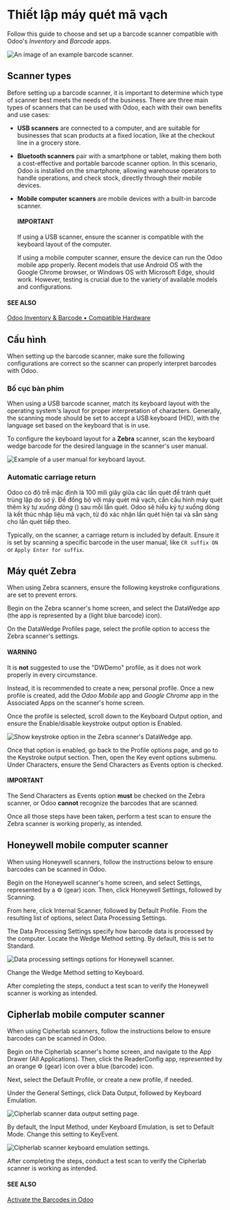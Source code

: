 # Thiết lập máy quét mã vạch

<a id="barcode-setup-hardware"></a>

Follow this guide to choose and set up a barcode scanner compatible with Odoo's *Inventory* and
*Barcode* apps.

![An image of an example barcode scanner.](hardware/barcode-scanner.png)

## Scanner types

Before setting up a barcode scanner, it is important to determine which type of scanner best meets
the needs of the business. There are three main types of scanners that can be used with Odoo, each
with their own benefits and use cases:

- **USB scanners** are connected to a computer, and are suitable for businesses that scan products
  at a fixed location, like at the checkout line in a grocery store.
- **Bluetooth scanners** pair with a smartphone or tablet, making them both a cost-effective and
  portable barcode scanner option. In this scenario, Odoo is installed on the smartphone, allowing
  warehouse operators to handle operations, and check stock, directly through their mobile devices.
- **Mobile computer scanners** are mobile devices with a built-in barcode scanner.

  #### IMPORTANT
  If using a USB scanner, ensure the scanner is compatible with the keyboard layout of the
  computer.

  If using a mobile computer scanner, ensure the device can run the Odoo mobile app properly.
  Recent models that use Android OS with the Google Chrome browser, or Windows OS with Microsoft
  Edge, should work. However, testing is crucial due to the variety of available models and
  configurations.

#### SEE ALSO
[Odoo Inventory & Barcode • Compatible Hardware](https://www.odoo.com/app/inventory-hardware)

## Cấu hình

When setting up the barcode scanner, make sure the following configurations are correct so the
scanner can properly interpret barcodes with Odoo.

### Bố cục bàn phím

When using a USB barcode scanner, match its keyboard layout with the operating system's layout for
proper interpretation of characters. Generally, the scanning mode should be set to accept a USB
keyboard (HID), with the language set based on the keyboard that is in use.

To configure the keyboard layout for a **Zebra** scanner, scan the keyboard wedge barcode for the
desired language in the scanner's user manual.

![Example of a user manual for keyboard layout.](hardware/keyboard-barcode.png)

### Automatic carriage return

Odoo có độ trễ mặc định là 100 mili giây giữa các lần quét để tránh quét trùng lặp do sơ ý. Để đồng bộ với máy quét mã vạch, cần cấu hình máy quét thêm ký tự *xuống dòng* () sau mỗi lần quét. Odoo sẽ hiểu ký tự xuống dòng là kết thúc nhập liệu mã vạch, từ đó xác nhận lần quét hiện tại và sẵn sàng cho lần quét tiếp theo.

Typically, on the scanner, a carriage return is included by default. Ensure it is set by scanning a
specific barcode in the user manual, like `CR suffix ON` or `Apply Enter for suffix`.

## Máy quét Zebra

When using Zebra scanners, ensure the following keystroke configurations are set to prevent errors.

Begin on the Zebra scanner's home screen, and select the DataWedge app (the app is
represented by a (light blue barcode) icon).

On the DataWedge Profiles page, select the profile option to access the Zebra scanner's
settings.

#### WARNING
It is **not** suggested to use the "DWDemo" profile, as it does not work properly in every
circumstance.

Instead, it is recommended to create a new, personal profile. Once a new profile is created, add
the *Odoo Mobile* app and *Google Chrome* app in the Associated Apps on the scanner's
home screen.

Once the profile is selected, scroll down to the Keyboard Output option, and ensure the
Enable/disable keystroke output option is Enabled.

![Show keystroke option in the Zebra scanner's DataWedge app.](hardware/enable-keystroke.png)

Once that option is enabled, go back to the Profile options page, and go to the
Keystroke output section. Then, open the Key event options submenu. Under
Characters, ensure the Send Characters as Events option is checked.

#### IMPORTANT
The Send Characters as Events option **must** be checked on the Zebra scanner, or
Odoo **cannot** recognize the barcodes that are scanned.

Once all those steps have been taken, perform a test scan to ensure the Zebra scanner is working
properly, as intended.

## Honeywell mobile computer scanner

When using Honeywell scanners, follow the instructions below to ensure barcodes can be scanned in
Odoo.

Begin on the Honeywell scanner's home screen, and select Settings, represented by a
⚙️ (gear) icon. Then, click Honeywell Settings, followed by
Scanning.

From here, click Internal Scanner, followed by Default Profile. From the
resulting list of options, select Data Processing Settings.

The Data Processing Settings specify how barcode data is processed by the computer.
Locate the Wedge Method setting. By default, this is set to Standard.

![Data processing settings options for Honeywell scanner.](hardware/hardware-honeywell-settings.png)

Change the Wedge Method setting to Keyboard.

After completing the steps, conduct a test scan to verify the Honeywell scanner is working as
intended.

## Cipherlab mobile computer scanner

When using Cipherlab scanners, follow the instructions below to ensure barcodes can be scanned in
Odoo.

Begin on the Cipherlab scanner's home screen, and navigate to the App Drawer (All
Applications). Then, click the ReaderConfig app, represented by an orange
⚙️ (gear) icon over a blue (barcode) icon.

Next, select the Default Profile, or create a new profile, if needed.

Under the General Settings, click Data Output, followed by
Keyboard Emulation.

![Cipherlab scanner data output setting page.](hardware/hardware-cipherlab-settings.png)

By default, the Input Method, under Keyboard Emulation, is set to
Default Mode. Change this setting to KeyEvent.

![Cipherlab scanner keyboard emulation settings.](hardware/hardware-cipherlab-emulation.png)

After completing the steps, conduct a test scan to verify the Cipherlab scanner is working as
intended.

#### SEE ALSO
[Activate the Barcodes in Odoo](software.md)
